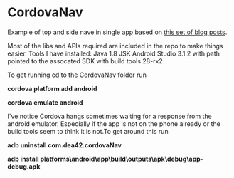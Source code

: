 # CordovaNav
Example of top and side nave in single app based on [this set of blog posts](http://codingfix.com/cordova-application-navigation-system/).


Most of the libs and APIs required are included in the repo to make things easier.
Tools I have installed:
Java 1.8 JSK
Android Studio 3.1.2 with path pointed to the assocated SDK with build tools 28-rx2


To get running
cd to the CordovaNav folder
run 

**cordova platform add android**

**cordova emulate android**


I've notice Cordova hangs sometimes waiting for a response from the android emulator. Especially if the app is not on the phone already or the build tools seem to think it is not.To get around this run

**adb uninstall com.dea42.cordovaNav**

**adb install platforms\android\app\build\outputs\apk\debug\app-debug.apk**
